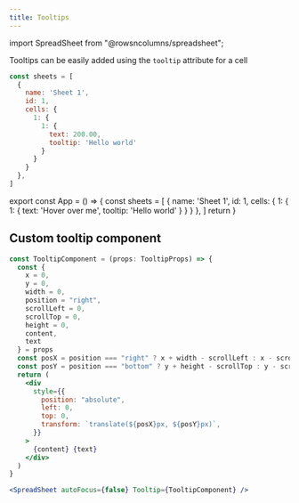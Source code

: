 ```yaml
---
title: Tooltips
---
```

import SpreadSheet from "@rowsncolumns/spreadsheet";

Tooltips can be easily added using the `tooltip` attribute for a cell

```jsx
const sheets = [
  {
    name: 'Sheet 1',
    id: 1,
    cells: {
      1: {
        1: {
          text: 200.00,
          tooltip: 'Hello world'
        }
      }
    }
  },
]
```

export const App = () => {
  const sheets = [
    {
      name: 'Sheet 1',
      id: 1,
      cells: {
        1: {
          1: {
            text: 'Hover over me',
            tooltip: 'Hello world'
          }
        }
      }
    },
  ]
  return <SpreadSheet initialSheets={sheets} />
}

<App />

## Custom tooltip component

```jsx
const TooltipComponent = (props: TooltipProps) => {
  const {
    x = 0,
    y = 0,
    width = 0,
    position = "right",
    scrollLeft = 0,
    scrollTop = 0,
    height = 0,
    content,
    text
  } = props
  const posX = position === "right" ? x + width - scrollLeft : x - scrollLeft;
  const posY = position === "bottom" ? y + height - scrollTop : y - scrollTop;
  return (
    <div
      style={{
        position: "absolute",
        left: 0,
        top: 0,
        transform: `translate(${posX}px, ${posY}px)`,
      }}
    >
      {content} {text}
    </div>
  )
}

<SpreadSheet autoFocus={false} Tooltip={TooltipComponent} />
```